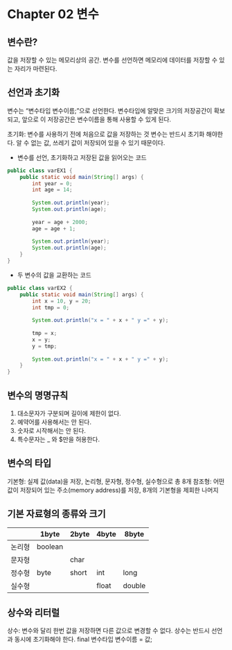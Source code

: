 Chapter 02 변수
===============
변수란?
--------
값을 저장할 수 있는 메모리상의 공간. 
변수를 선언하면 메모리에 데이터를 저장할 수 있는 자리가 마련된다.

선언과 초기화
-------------
변수는 “변수타입 변수이름;”으로 선언한다.
변수타입에 알맞은 크기의 저장공간이 확보되고, 앞으로 이 저장공간은 변수이름을 통해 사용할 수 있게 된다.

초기화: 변수를 사용하기 전에 처음으로 값을 저장하는 것
변수는 반드시 초기화 해야한다. 알 수 없는 값, 쓰레기 값이 저장되어 있을 수 있기 때문이다. 

* 변수를 선언, 초기화하고 저장된 값을 읽어오는 코드
```java
public class varEX1 {
	public static void main(String[] args) {
		int year = 0;
		int age = 14;
		
		System.out.println(year);
		System.out.println(age);
		
		year = age + 2000;
		age = age + 1;
		
		System.out.println(year);
		System.out.println(age);
	}
}
```
* 두 변수의 값을 교환하는 코드
```java
public class varEX2 {
	public static void main(String[] args) {
		int x = 10, y = 20;
		int tmp = 0;
		
		System.out.println("x = " + x + " y =" + y);
		
		tmp = x;
		x = y;
		y = tmp;
		
		System.out.println("x = " + x + " y =" + y);
	}
}
```

변수의 명명규칙
-----------
1. 대소문자가 구분되며 길이에 제한이 없다.
2. 예약어를 사용해서는 안 된다.
3. 숫자로 시작해서는 안 된다.
4. 특수문자는 _ 와 $만을 허용한다.

변수의 타입
----------
기본형: 실제 값(data)을 저장, 논리형, 문자형, 정수형, 실수형으로 총 8개
참조형: 어떤 값이 저장되어 있는 주소(memory address)를 저장, 8개의 기본형을 제회한 나머지

기본 자료형의 종류와 크기
--------------------
||1byte|2byte|4byte|8byte|
|--------|--------|--------|--------|--------|
|논리형  |boolean |        |        |        |
|문자형  |        |char    |        |        |
|정수형  |byte    |short   |int     |long    |
|실수형  |        |        |float   |double  |

상수와 리터럴
---------
상수: 변수와 달리 한번 값을 저장하면 다른 값으로 변경할 수 없다.
상수는 반드시 선언과 동시에 초기화해야 한다.
    final 변수타입 변수이름 = 값;
